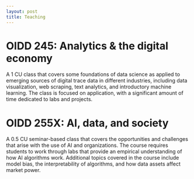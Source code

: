 ```yaml
---
layout: post
title: Teaching
---
```


# OIDD 245: Analytics & the digital economy

A 1 CU class that covers some foundations of data science as applied to emerging sources of digital trace data in different industries, including data visualization, web scraping, text analytics, and introductory machine learning. The class is focused on application, with a significant amount of time dedicated to labs and projects.

# OIDD 255X: AI, data, and society

A 0.5 CU seminar-based class that covers the opportunities and challenges that arise with the use of AI and organizations. The course requires students to work through labs that provide an empirical understanding of how AI algorithms work. Additional topics covered in the course include model bias, the interpretability of algorithms, and how data assets affect market power.
